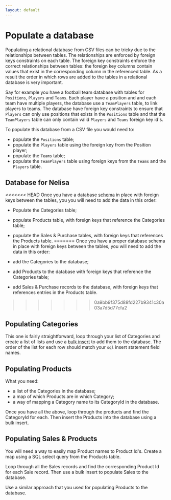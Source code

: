 ```yaml
---
layout: default
---
```


# Populate a database

Populating a relational database from CSV files can be tricky due to the relationships between tables. The relationships are enforced by foreign keys constraints on each table. The foreign key constraints enforce the correct relationships between tables: the foreign key columns contain values that exist in the corresponding column in the referenced table. As a result the order in which rows are added to the tables in a relational database is very important.

Say for example you have a football team database with tables for `Positions`, `Players` and `Teams`. Each player have a position and and each team have multiple players, the database use a `TeamPlayers` table, to link players to teams. The database have foreign key constraints to ensure that `Players` can only use positions that exists in the `Positions` table and that the `TeamPlayers` table can only contain valid `Players` and `Teams` foreign key id's.  

To populate this database from a CSV file you would need to:

* populate the `Positions` table;
* populate the `Players` table using the foreign key from the Position player;
* populate the `Teams` table;
* populate the `TeamPlayers` table using foreign keys from the `Teams` and the `Players` table.

## Database for Nelisa

<<<<<<< HEAD
Once you have a database [schema](/steps/data_modelling.html/#database-schema) in place with foreign keys between the tables, you you will need to add the data in this order:

* Populate the Categories table;
* populate Products table, with foreign keys that reference the Categories table;
* populate the Sales & Purchase tables, with foreign keys that references the Products table.
=======
Once you have a proper database schema in place with foreign keys between the tables, you will need to add the data in this order:

* add the Categories to the database;
* add Products to the database with foreign keys that reference the Categories table;
* add Sales & Purchase records to the database, with foreign keys that references entries in the Products table.
>>>>>>> 0a9bb9f375d88fd227b9341c30a03a7d5d77cfa2

## Populating Categories

This one is fairly straightforward, loop through your list of Categories and create a list of lists and use a [bulk insert](/steps/mysql_bulk_insert_using_nodejs.html) to add them to the database. The order of the list for each row should match your `sql` insert statement field names.

## Populating Products

What you need:

* a list of the Categories in the database;
* a map of which Products are in which Category;
* a way of mapping a Category name to its CategoryId in the database.

Once you have all the above, loop through the products and find the CategoryId for each. Then insert the Products into the database using a bulk insert.

## Populating Sales & Products

You will need a way to easily map Product names to Product Id's. Create a map using a SQL select query from the Products table.

Loop through all the Sales records and find the corresponding Product Id for each Sale record. Then use a bulk insert to populate Sales to the database.

Use a similar approach that you used for populating Products to the database.
